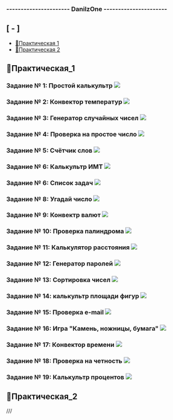 ### ---------------------- DanilzOne ----------------------
## [ - ]
* [📁Практическая 1](##📁Практическая_1)
* [📁Практическая 2](##📁Практическая_2)



## 📁Практическая_1 

### Задание № 1: Простой калькультр ![](https://github.com/Danilzone/qwerty/blob/main/src/screenshots/1.png)
### Задание № 2: Конвектор температур ![](https://github.com/Danilzone/qwerty/blob/main/src/screenshots/2.png)
### Задание № 3: Генератор случайных чисел ![](https://github.com/Danilzone/qwerty/blob/main/src/screenshots/3.png)
### Задание № 4: Проверка на простое число ![](https://github.com/Danilzone/qwerty/blob/main/src/screenshots/4.png)
### Задание № 5: Счётчик слов ![](https://github.com/Danilzone/qwerty/blob/main/src/screenshots/5.png)
### Задание № 6: Калькультр ИМТ ![](https://github.com/Danilzone/qwerty/blob/main/src/screenshots/6.png)
### Задание № 6: Список задач ![](https://github.com/Danilzone/qwerty/blob/main/src/screenshots/7.png)
### Задание № 8: Угадай число ![](https://github.com/Danilzone/qwerty/blob/main/src/screenshots/8.png)
### Задание № 9: Конвектр валют ![](https://github.com/Danilzone/qwerty/blob/main/src/screenshots/9.png)
### Задание № 10: Проверка палиндрома ![](https://github.com/Danilzone/qwerty/blob/main/src/screenshots/10.png)
### Задание № 11: Калькулятор расстояния ![](https://github.com/Danilzone/qwerty/blob/main/src/screenshots/11.PNG)
### Задание № 12: Генератор паролей ![](https://github.com/Danilzone/qwerty/blob/main/src/screenshots/12.PNG)
### Задание № 13: Сортировка чисел ![](https://github.com/Danilzone/qwerty/blob/main/src/screenshots/13.PNG)
### Задание № 14: калькультр площади фигур ![](https://github.com/Danilzone/qwerty/blob/main/src/screenshots/14.PNG)
### Задание № 15: Проверка e-mail ![](https://github.com/Danilzone/qwerty/blob/main/src/screenshots/15.PNG)
### Задание № 16: Игра "Камень, ножницы, бумага" ![](https://github.com/Danilzone/qwerty/blob/main/src/screenshots/16.PNG)
### Задание № 17: Конвектор времени ![](https://github.com/Danilzone/qwerty/blob/main/src/screenshots/17.PNG)
### Задание № 18: Проверка на четность ![](https://github.com/Danilzone/qwerty/blob/main/src/screenshots/18.PNG)
### Задание № 19: Калькультр процентов ![](https://github.com/Danilzone/qwerty/blob/main/src/screenshots/19.PNG)

## 📁Практическая_2 

///
